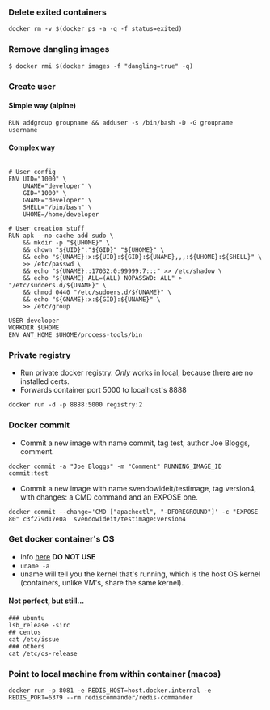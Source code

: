 ### Delete exited containers
```
docker rm -v $(docker ps -a -q -f status=exited)
```

### Remove dangling images
```
$ docker rmi $(docker images -f "dangling=true" -q)
```

### Create user
#### Simple way (alpine)
```
RUN addgroup groupname && adduser -s /bin/bash -D -G groupname username

```
#### Complex way
```

# User config
ENV UID="1000" \
    UNAME="developer" \
    GID="1000" \
    GNAME="developer" \
    SHELL="/bin/bash" \
    UHOME=/home/developer

# User creation stuff
RUN apk --no-cache add sudo \
    && mkdir -p "${UHOME}" \
    && chown "${UID}":"${GID}" "${UHOME}" \
    && echo "${UNAME}:x:${UID}:${GID}:${UNAME},,,:${UHOME}:${SHELL}" \
    >> /etc/passwd \
    && echo "${UNAME}::17032:0:99999:7:::" >> /etc/shadow \
    && echo "${UNAME} ALL=(ALL) NOPASSWD: ALL" > "/etc/sudoers.d/${UNAME}" \
    && chmod 0440 "/etc/sudoers.d/${UNAME}" \
    && echo "${GNAME}:x:${GID}:${UNAME}" \
    >> /etc/group

USER developer
WORKDIR $UHOME
ENV ANT_HOME $UHOME/process-tools/bin
```

### Private registry
* Run private docker registry. *Only* works in local, because there are no installed certs.
* Forwards container port 5000 to localhost's 8888
```
docker run -d -p 8888:5000 registry:2
```

### Docker commit
* Commit a new image with name commit, tag test, author Joe Bloggs, comment.
```
docker commit -a "Joe Bloggs" -m "Comment" RUNNING_IMAGE_ID commit:test
```
* Commit a new image with name svendowideit/testimage, tag version4, with changes: a CMD command and an EXPOSE one.
```
docker commit --change='CMD ["apachectl", "-DFOREGROUND"]' -c "EXPOSE 80" c3f279d17e0a  svendowideit/testimage:version4
```

### Get docker container's OS
* Info [here](https://serverfault.com/questions/805389/)
**DO NOT USE**
* `uname -a`
* uname will tell you the kernel that's running, which is the host OS kernel (containers, unlike VM's, share the same kernel).

#### Not perfect, but still...

```
### ubuntu
lsb_release -sirc
## centos
cat /etc/issue
### others
cat /etc/os-release
```
### Point to local machine from within container (macos)
```
docker run -p 8081 -e REDIS_HOST=host.docker.internal -e REDIS_PORT=6379 --rm rediscommander/redis-commander
```
